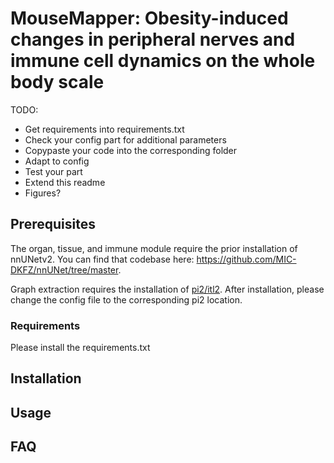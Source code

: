 # MouseMapper: Obesity-induced changes in peripheral nerves and immune cell dynamics on the whole body scale
TODO: 
- Get requirements into requirements.txt
- Check your config part for additional parameters
- Copypaste your code into the corresponding folder
- Adapt to config
- Test your part
- Extend this readme
- Figures?

## Prerequisites 
The organ, tissue, and immune module require the prior installation of nnUNetv2. You can find that codebase here: https://github.com/MIC-DKFZ/nnUNet/tree/master.


Graph extraction requires the installation of [pi2/itl2](https://github.com/arttumiettinen/pi2). After installation, please change the config file to the corresponding pi2 location.
### Requirements
Please install the requirements.txt
## Installation

## Usage

## FAQ

